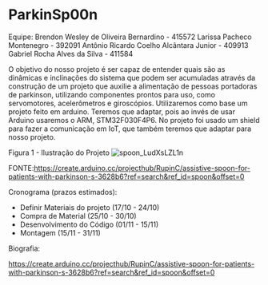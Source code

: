 # ParkinSp00n
Equipe:
Brendon Wesley de Oliveira Bernardino - 415572
Larissa Pacheco Montenegro - 392091
Antônio Ricardo Coelho Alcântara Junior - 409913
Gabriel Rocha Alves da Silva - 411584

O objetivo do nosso projeto é ser capaz de entender quais são as dinâmicas e inclinações do sistema que podem ser acumuladas através da construção de um projeto que auxilie a alimentação de pessoas portadoras de parkinson, utilizando componentes prontos para uso, como servomotores, acelerômetros e giroscópios.
Utilizaremos como base um projeto feito em arduino. Teremos que adaptar, pois ao invés de usar Arduino usaremos o ARM, STM32F030F4P6.
No projeto foi usado um shield para fazer a comunicação em IoT, que também teremos que adaptar para nosso projeto.

Figura 1 - Ilustração do Projeto
![spoon_LudXsLZL1n](https://user-images.githubusercontent.com/47569587/67051016-56d3c280-f110-11e9-9274-99ddca5976a3.jpeg)

FONTE:https://create.arduino.cc/projecthub/RupinC/assistive-spoon-for-patients-with-parkinson-s-3628b6?ref=search&ref_id=spoon&offset=0



Cronograma (prazos estimados):

- Definir Materiais do projeto (17/10 - 24/10)
- Compra de Material (25/10 - 30/10)
- Desenvolvimento do Código (01/11 - 15/11)
- Montagem (15/11 - 31/11)






Biografia: 

https://create.arduino.cc/projecthub/RupinC/assistive-spoon-for-patients-with-parkinson-s-3628b6?ref=search&ref_id=spoon&offset=0
